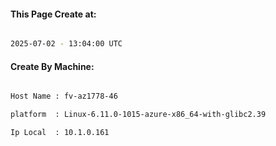 
   
#### This Page Create at:

```bash

2025-07-02 - 13:04:00 UTC

```

#### Create By Machine:

```bash

Host Name : fv-az1778-46

platform  : Linux-6.11.0-1015-azure-x86_64-with-glibc2.39

Ip Local  : 10.1.0.161

```

